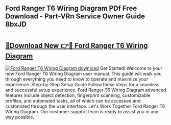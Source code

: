 ## Ford Ranger T6 Wiring Diagram PDf Free Download - Part-VRn Service Owner Guide 8bxJD

# <h2><a href="http://dfiyxd.blite.top/?on=Ford+Ranger+T6+Wiring+Diagram">🔗Download New 👉🔴 Ford Ranger T6 Wiring Diagram</a></h2>

[![Ford Ranger T6 Wiring Diagram download](https://i.imgur.com/lujVjoI.png)](http://dfiyxd.blite.top/?on=Ford+Ranger+T6+Wiring+Diagram)
Get Started! Welcome to your new Ford Ranger T6 Wiring Diagram user manual. This guide will walk you through everything you need to know to operate and maximize your experience. Step-by-Step Setup Guide Follow these steps for a seamless and successful setup experience. Ford Ranger T6 Wiring Diagram advanced features include object detection, fingerprint scanning, customizable profiles, and automated tasks, all of which can be accessed and customized through the user interface. Let's Work Together Ford Ranger T6 Wiring Diagram. Our customer support team is ready to assist you in any way possible.
